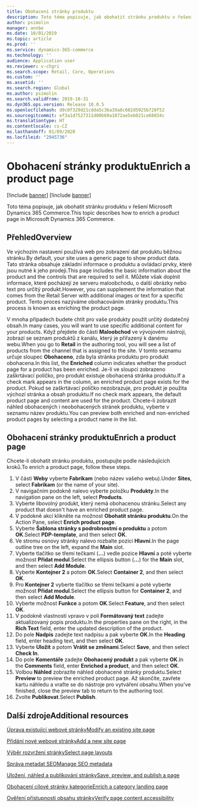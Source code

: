 ```yaml
---
title: Obohacení stránky produktu
description: Toto téma popisuje, jak obohatit stránku produktu v řešení Microsoft Dynamics 365 Commerce.
author: psimolin
manager: annbe
ms.date: 10/01/2019
ms.topic: article
ms.prod: ''
ms.service: dynamics-365-commerce
ms.technology: ''
audience: Application user
ms.reviewer: v-chgri
ms.search.scope: Retail, Core, Operations
ms.custom: ''
ms.assetid: ''
ms.search.region: Global
ms.author: psimolin
ms.search.validFrom: 2019-10-31
ms.dyn365.ops.version: Release 10.0.5
ms.openlocfilehash: d9c0f329d21cdda5c36a39a8c602d5925b720f52
ms.sourcegitcommit: ef3a1d7527311d00b69a1072ae5eb021ce68034c
ms.translationtype: HT
ms.contentlocale: cs-CZ
ms.lasthandoff: 01/09/2020
ms.locfileid: "2945736"
---
```

# <a name="enrich-a-product-page"></a><span data-ttu-id="3cf55-103">Obohacení stránky produktu</span><span class="sxs-lookup"><span data-stu-id="3cf55-103">Enrich a product page</span></span>

[!include [banner](includes/preview-banner.md)]
[!include [banner](includes/banner.md)]

<span data-ttu-id="3cf55-104">Toto téma popisuje, jak obohatit stránku produktu v řešení Microsoft Dynamics 365 Commerce.</span><span class="sxs-lookup"><span data-stu-id="3cf55-104">This topic describes how to enrich a product page in Microsoft Dynamics 365 Commerce.</span></span>

## <a name="overview"></a><span data-ttu-id="3cf55-105">Přehled</span><span class="sxs-lookup"><span data-stu-id="3cf55-105">Overview</span></span>

<span data-ttu-id="3cf55-106">Ve výchozím nastavení používá web pro zobrazení dat produktu běžnou stránku.</span><span class="sxs-lookup"><span data-stu-id="3cf55-106">By default, your site uses a generic page to show product data.</span></span> <span data-ttu-id="3cf55-107">Tato stránka obsahuje základní informace o produktu a ovládací prvky, které jsou nutné k jeho prodeji.</span><span class="sxs-lookup"><span data-stu-id="3cf55-107">This page includes the basic information about the product and the controls that are required to sell it.</span></span> <span data-ttu-id="3cf55-108">Můžete však doplnit informace, které pocházejí ze serveru maloobchodu, o další obrázky nebo text pro určitý produkt.</span><span class="sxs-lookup"><span data-stu-id="3cf55-108">However, you can supplement the information that comes from the Retail Server with additional images or text for a specific product.</span></span> <span data-ttu-id="3cf55-109">Tento proces nazýváme obohacováním stránky produktu.</span><span class="sxs-lookup"><span data-stu-id="3cf55-109">This process is known as enriching the product page.</span></span>

<span data-ttu-id="3cf55-110">V mnoha případech budete chtít pro vaše produkty použít určitý dodatečný obsah.</span><span class="sxs-lookup"><span data-stu-id="3cf55-110">In many cases, you will want to use specific additional content for your products.</span></span> <span data-ttu-id="3cf55-111">Když přejdete do části **Maloobchod** ve vývojovém nástroji, zobrazí se seznam produktů z kanálu, který je přiřazený k danému webu.</span><span class="sxs-lookup"><span data-stu-id="3cf55-111">When you go to **Retail** in the authoring tool, you will see a list of products from the channel that is assigned to the site.</span></span> <span data-ttu-id="3cf55-112">V tomto seznamu určuje sloupec **Obohaceno**, zda byla stránka produktu pro produkt obohacena.</span><span class="sxs-lookup"><span data-stu-id="3cf55-112">In this list, the **Enriched** column indicates whether the product page for a product has been enriched.</span></span> <span data-ttu-id="3cf55-113">Je-li ve sloupci zobrazeno zaškrtávací políčko, pro produkt existuje obohacená stránka produktu.</span><span class="sxs-lookup"><span data-stu-id="3cf55-113">If a check mark appears in the column, an enriched product page exists for the product.</span></span> <span data-ttu-id="3cf55-114">Pokud se zaškrtávací políčko nezobrazuje, pro produkt je použita výchozí stránka a obsah produktu.</span><span class="sxs-lookup"><span data-stu-id="3cf55-114">If no check mark appears, the default product page and content are used for the product.</span></span> <span data-ttu-id="3cf55-115">Chcete-li zobrazit náhled obohacených i neobohacených stránek produktu, vyberte v seznamu název produktu.</span><span class="sxs-lookup"><span data-stu-id="3cf55-115">You can preview both enriched and non-enriched product pages by selecting a product name in the list.</span></span>

## <a name="enrich-a-product-page"></a><span data-ttu-id="3cf55-116">Obohacení stránky produktu</span><span class="sxs-lookup"><span data-stu-id="3cf55-116">Enrich a product page</span></span>

<span data-ttu-id="3cf55-117">Chcete-li obohatit stránku produktu, postupujte podle následujících kroků.</span><span class="sxs-lookup"><span data-stu-id="3cf55-117">To enrich a product page, follow these steps.</span></span>

1. <span data-ttu-id="3cf55-118">V části **Weby** vyberte **Fabrikam** (nebo název vašeho webu).</span><span class="sxs-lookup"><span data-stu-id="3cf55-118">Under **Sites**, select **Fabrikam** (or the name of your site).</span></span>
1. <span data-ttu-id="3cf55-119">V navigačním podokně nalevo vyberte položku **Produkty**.</span><span class="sxs-lookup"><span data-stu-id="3cf55-119">In the navigation pane on the left, select **Products**.</span></span>
1. <span data-ttu-id="3cf55-120">Vyberte libovolný produkt, který nemá obohacenou stránku.</span><span class="sxs-lookup"><span data-stu-id="3cf55-120">Select any product that doesn't have an enriched product page.</span></span>
1. <span data-ttu-id="3cf55-121">V podokně akcí klikněte na možnost **Obohatit stránku produktu**.</span><span class="sxs-lookup"><span data-stu-id="3cf55-121">On the Action Pane, select **Enrich product page**.</span></span>
1. <span data-ttu-id="3cf55-122">Vyberte **Šablona stránky s podrobnostmi o produktu** a potom **OK**.</span><span class="sxs-lookup"><span data-stu-id="3cf55-122">Select **PDP-template**, and then select **OK**.</span></span>
1. <span data-ttu-id="3cf55-123">Ve stromu osnovy stránky nalevo rozbalte pozici **Hlavní**.</span><span class="sxs-lookup"><span data-stu-id="3cf55-123">In the page outline tree on the left, expand the **Main** slot.</span></span>
1. <span data-ttu-id="3cf55-124">Vyberte tlačítko se třemi tečkami (**...**) vedle pozice **Hlavní** a poté vyberte možnost **Přidat modul**.</span><span class="sxs-lookup"><span data-stu-id="3cf55-124">Select the ellipsis button (**...**) for the **Main** slot, and then select **Add Module**.</span></span>
1. <span data-ttu-id="3cf55-125">Vyberte **Kontejner 2** a potom **OK**.</span><span class="sxs-lookup"><span data-stu-id="3cf55-125">Select **Container 2**, and then select **OK**.</span></span>
1. <span data-ttu-id="3cf55-126">Pro **Kontejner 2** vyberte tlačítko se třemi tečkami a poté vyberte možnost **Přidat modul**.</span><span class="sxs-lookup"><span data-stu-id="3cf55-126">Select the ellipsis button for **Container 2**, and then select **Add Module**.</span></span>
1. <span data-ttu-id="3cf55-127">Vyberte možnost **Funkce** a potom **OK**.</span><span class="sxs-lookup"><span data-stu-id="3cf55-127">Select **Feature**, and then select **OK**.</span></span>
1. <span data-ttu-id="3cf55-128">V podokně vlastností vpravo v poli **Formátovaný text** zadejte aktualizovaný popis produktu.</span><span class="sxs-lookup"><span data-stu-id="3cf55-128">In the properties pane on the right, in the **Rich Text** field, enter the updated description of the product.</span></span>
1. <span data-ttu-id="3cf55-129">Do pole **Nadpis** zadejte text nadpisu a pak vyberte **OK**.</span><span class="sxs-lookup"><span data-stu-id="3cf55-129">In the **Heading** field, enter heading text, and then select **OK**.</span></span>
1. <span data-ttu-id="3cf55-130">Vyberte **Uložit** a potom **Vrátit se změnami**.</span><span class="sxs-lookup"><span data-stu-id="3cf55-130">Select **Save**, and then select **Check In**.</span></span>
1. <span data-ttu-id="3cf55-131">Do pole **Komentáře** zadejte **Obohacený produkt** a pak vyberte **OK**.</span><span class="sxs-lookup"><span data-stu-id="3cf55-131">In the **Comments** field, enter **Enriched a product**, and then select **OK**.</span></span>
1. <span data-ttu-id="3cf55-132">Volbou **Náhled** zobrazíte náhled obohacené stránky produktu.</span><span class="sxs-lookup"><span data-stu-id="3cf55-132">Select **Preview** to preview the enriched product page.</span></span> <span data-ttu-id="3cf55-133">Až skončíte, zavřete kartu náhledu a vraťte se do nástroje pro vytváření obsahu.</span><span class="sxs-lookup"><span data-stu-id="3cf55-133">When you've finished, close the preview tab to return to the authoring tool.</span></span>
1. <span data-ttu-id="3cf55-134">Zvolte **Publikovat**.</span><span class="sxs-lookup"><span data-stu-id="3cf55-134">Select **Publish**.</span></span>

## <a name="additional-resources"></a><span data-ttu-id="3cf55-135">Další zdroje</span><span class="sxs-lookup"><span data-stu-id="3cf55-135">Additional resources</span></span>

[<span data-ttu-id="3cf55-136">Úprava existující webové stránky</span><span class="sxs-lookup"><span data-stu-id="3cf55-136">Modify an existing site page</span></span>](modify-existing-page.md)

[<span data-ttu-id="3cf55-137">Přidání nové webové stránky</span><span class="sxs-lookup"><span data-stu-id="3cf55-137">Add a new site page</span></span>](add-new-page.md)

[<span data-ttu-id="3cf55-138">Výběr rozvržení stránky</span><span class="sxs-lookup"><span data-stu-id="3cf55-138">Select page layouts</span></span>](select-page-layouts.md)

[<span data-ttu-id="3cf55-139">Správa metadat SEO</span><span class="sxs-lookup"><span data-stu-id="3cf55-139">Manage SEO metadata</span></span>](manage-seo-metadata.md)

[<span data-ttu-id="3cf55-140">Uložení, náhled a publikování stránky</span><span class="sxs-lookup"><span data-stu-id="3cf55-140">Save, preview, and publish a page</span></span>](save-preview-publish-page.md)

[<span data-ttu-id="3cf55-141">Obohacení cílové stránky kategorie</span><span class="sxs-lookup"><span data-stu-id="3cf55-141">Enrich a category landing page</span></span>](enrich-category-page.md)

[<span data-ttu-id="3cf55-142">Ověření přístupnosti obsahu stránky</span><span class="sxs-lookup"><span data-stu-id="3cf55-142">Verify page content accessibility</span></span>](verify-accessibility.md)
